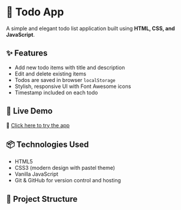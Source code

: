 # 📝 Todo App

A simple and elegant todo list application built using **HTML, CSS, and JavaScript**.

## ✨ Features

- Add new todo items with title and description
- Edit and delete existing items
- Todos are saved in browser `localStorage`
- Stylish, responsive UI with Font Awesome icons
- Timestamp included on each todo

## 🚀 Live Demo

🔗 [Click here to try the app](https://mustafa-codess.github.io/Todo_App/)

## 📦 Technologies Used

- HTML5
- CSS3 (modern design with pastel theme)
- Vanilla JavaScript
- Git & GitHub for version control and hosting

## 📁 Project Structure

